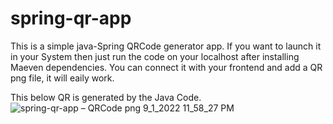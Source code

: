 # spring-qr-app

This is a simple java-Spring QRCode generator app.
If you want to launch it in your System then just run the code on your localhost after installing Maeven dependencies.
You can connect it with your frontend and add a QR png file, it will eaily work.
<br>

This below QR is generated by the Java Code.
![spring-qr-app – QRCode png 9_1_2022 11_58_27 PM](https://user-images.githubusercontent.com/82082352/187986704-1f8ee8f8-5511-4a42-81b3-6823dcea4714.png)
